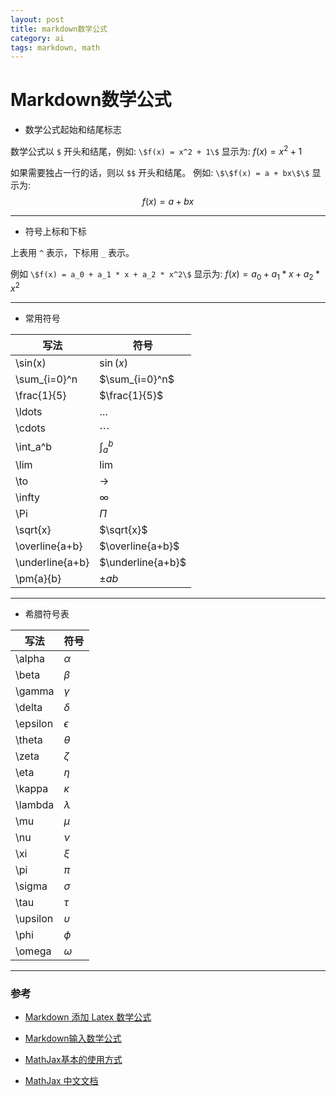 ```yaml
---
layout: post
title: markdown数学公式
category: ai
tags: markdown, math
---
```


# Markdown数学公式


* 数学公式起始和结尾标志

数学公式以 `$` 开头和结尾，例如: `\$f(x) = x^2 + 1\$` 显示为: $f(x) = x^2 + 1$

如果需要独占一行的话，则以 `$$` 开头和结尾。 例如: `\$\$f(x) = a + bx\$\$` 显示为: $$f(x) = a + bx$$



----




* 符号上标和下标

上表用 `^` 表示，下标用 `_` 表示。

例如 `\$f(x) = a_0 + a_1 * x + a_2 * x^2\$`  显示为:  $f(x) = a_0 + a_1 * x + a_2 * x^2$



----




* 常用符号


| 写法              | 符号                |
| --------------- | ----------------- |
| \sin(x)         | $\sin(x)$         |
| \sum_{i=0}^n    | $\sum_{i=0}^n$    |
| \frac{1}{5}     | $\frac{1}{5}$     |
| \ldots          | $\ldots$          |
| \cdots          | $\cdots$          |
| \int_a^b        | $\int_a^b$        |
| \lim            | $\lim$            |
| \to             | $\to$             |
| \infty          | $\infty$          |
| \Pi             | $\Pi$             |
| \sqrt{x}        | $\sqrt{x}$        |
| \overline{a+b}  | $\overline{a+b}$  |
| \underline{a+b} | $\underline{a+b}$ |
| \pm{a}{b}       | $\pm{a}{b}$       |



----





* 希腊符号表


| 写法       | 符号         |
| -------- | ---------- |
| \alpha   | $\alpha$   |
| \beta    | $\beta$    |
| \gamma   | $\gamma$   |
| \delta   | $\delta$   |
| \epsilon | $\epsilon$ |
| \theta   | $\theta$   |
| \zeta    | $\zeta$    |
| \eta     | $\eta$     |
| \kappa   | $\kappa$   |
| \lambda  | $\lambda$  |
| \mu      | $\mu$      |
| \nu      | $\nu$      |
| \xi      | $\xi$      |
| \pi      | $\pi$      |
| \sigma   | $\sigma$   |
| \tau     | $\tau$     |
| \upsilon | $\upsilon$ |
| \phi     | $\phi$     |
| \omega   | $\omega$   |





----



### 参考

* [Markdown 添加 Latex 数学公式](http://www.cnblogs.com/peaceWang/p/Markdown-tian-jia-Latex-shu-xue-gong-shi.html)
* [Markdown输入数学公式](http://ttang.name/2014/05/04/markdown-and-mathjax/)


* [MathJax基本的使用方式](http://blog.csdn.net/zoe_su/article/details/52506219)


- [MathJax 中文文档](https://mathjax-chinese-doc.readthedocs.org/en/latest/)